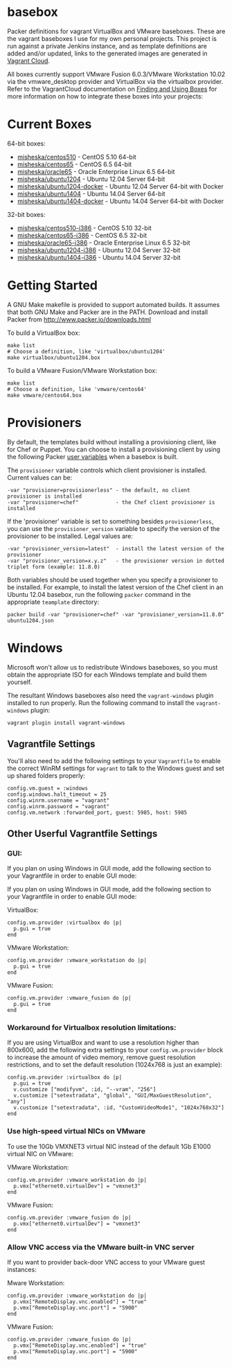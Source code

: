 basebox
=======

Packer definitions for vagrant VirtualBox and VMware baseboxes.
These are the vagrant baseboxes I use for my own personal projects.
This project is run against a private Jenkins instance, and as template
definitions are added and/or updated, links to the generated images are
generated in [Vagrant Cloud](https://vagrantcloud.com).

All boxes currently support VMware Fusion 6.0.3/VMware Workstation 10.02
via the vmware_desktop provider and VirtualBox via the virtualbox provider.
Refer to the VagrantCloud documentation on [Finding and Using Boxes](https://vagrantcloud.com/help/boxes/using)
for more information on how to integrate these boxes into your projects:

Current Boxes
==============

64-bit boxes:

* [misheska/centos510](https://vagrantcloud.com/misheska/centos510) - CentOS 5.10 64-bit
* [misheska/centos65](https://vagrantcloud.com/misheska/centos65) - CentOS 6.5 64-bit
* [misheska/oracle65](https://vagrantcloud.com/misheska/oracle65) - Oracle Enterprise Linux 6.5 64-bit
* [misheska/ubuntu1204](https://vagrantcloud.com/misheska/ubuntu1204) - Ubuntu 12.04 Server 64-bit
* [misheska/ubuntu1204-docker](https://vagrantcloud.com/misheska/ubuntu1204-docker) - Ubuntu 12.04 Server 64-bit with Docker
* [misheska/ubuntu1404](https://vagrantcloud.com/misheska/ubuntu1204) - Ubuntu 14.04 Server 64-bit
* [misheska/ubuntu1404-docker](https://vagrantcloud.com/misheska/ubuntu1404-docker) - Ubuntu 14.04 Server 64-bit with Docker
 

32-bit boxes:

* [misheska/centos510-i386](https://vagrantcloud.com/misheska/centos510-i386) - CentOS 5.10 32-bit
* [misheska/centos65-i386](https://vagrantcloud.com/misheska/centos65-i386) - CentOS 6.5 32-bit
* [misheska/oracle65-i386](https://vagrantcloud.com/misheska/oracle65-i386) - Oracle Enterprise Linux 6.5 32-bit
* [misheska/ubuntu1204-i386](https://vagrantcloud.com/misheska/ubuntu1204-i386) - Ubuntu 12.04 Server 32-bit
* [misheska/ubuntu1404-i386](https://vagrantcloud.com/misheska/ubuntu1404-i386) - Ubuntu 14.04 Server 32-bit



Getting Started
===============

A GNU Make makefile is provided to support automated builds.  It assumes
that both GNU Make and Packer are in the PATH.  Download and install
Packer from <http://www.packer.io/downloads.html>

To build a VirtualBox box:

    make list
    # Choose a definition, like 'virtualbox/ubuntu1204'
    make virtualbox/ubuntu1204.box

To build a VMware Fusion/VMware Workstation box:

    make list
    # Choose a definition, like 'vmware/centos64'
    make vmware/centos64.box

Provisioners
============

By default, the templates build without installing a provisioning client, like for Chef or Puppet.  You can choose
to install a provisioning client by using the following
Packer [user variables](http://www.packer.io/docs/templates/user-variables.html) when a basebox is built.

The `provisioner` variable controls which client provisioner is installed.  Current values can be:

    -var "provisioner=provisionerless" - the default, no client provisioner is installed
    -var "provisioner=chef"            - the Chef client provisioner is installed

If the 'provisioner' variable is set to something besides `provisionerless`, you can use the `provisioner_version`
variable to specify the version of the provisioner to be installed.  Legal values are:

    -var "provisioner_version=latest"  - install the latest version of the provisioner
    -var "provisioner_version=x.y.z"   - the provisioner version in dotted triplet form (example: 11.8.0)

Both variables should be used together when you specify a provisioner to be installed.  For example, to install the
latest version of the Chef client in an Ubuntu 12.04 basebox, run the following `packer` command in the appropriate
`teamplate` directory:

    packer build -var "provisioner=chef" -var "provisioner_version=11.8.0" ubuntu1204.json

Windows
=======

Microsoft won't allow us to redistribute Windows baseboxes, so you must obtain the appropriate ISO for each
Windows template and build them yourself.

The resultant Windows baseboxes also need the `vagrant-windows` plugin installed to run properly.  Run the following
command to install the `vagrant-windows` plugin:

    vagrant plugin install vagrant-windows

## Vagrantfile Settings

You'll also need to add the following settings to your `Vagrantfile` to enable the correct WinRM settings for
`vagrant` to talk to the Windows guest and set up shared folders properly:

    config.vm.guest = :windows
    config.windows.halt_timeout = 25
    config.winrm.username = "vagrant"
    config.winrm.password = "vagrant"
    config.vm.network :forwarded_port, guest: 5985, host: 5985

## Other Userful Vagrantfile Settings

### GUI:

If you plan on using Windows in GUI mode, add the following section to your Vagrantfile in order to enable GUI mode:

If you plan on using Windows in GUI mode, add the following section to your
Vagrantfile in order to enable GUI mode:

VirtualBox:

    config.vm.provider :virtualbox do |p|
      p.gui = true
    end

VMware Workstation:

    config.vm.provider :vmware_workstation do |p|
      p.gui = true
    end

VMware Fusion:

    config.vm.provider :vmware_fusion do |p|
      p.gui = true
    end

### Workaround for Virtualbox resolution limitations:

If you are using VirtualBox and want to use a resolution higher than
800x600, add the following extra settings to your `config.vm.provider` block
to increase the amount of video memory, remove guest resolution restrictions,
and to set the default resolution (1024x768 is just an example):

    config.vm.provider :virtualbox do |p|
      p.gui = true
      v.customize ["modifyvm", :id, "--vram", "256"]
      v.customize ["setextradata", "global", "GUI/MaxGuestResolution", "any"]
      v.customize ["setextradata", :id, "CustomVideoMode1", "1024x768x32"]
    end

### Use high-speed virtual NICs on VMware

To use the 10Gb VMXNET3 virtual NIC instead of the default 1Gb E1000 virtual NIC on VMware:

VMware Workstation:

    config.vm.provider :vmware_workstation do |p|
      p.vmx["ethernet0.virtualDev"] = "vmxnet3"
    end

VMware Fusion:

    config.vm.provider :vmware_fusion do |p|
      p.vmx["ethernet0.virtualDev"] = "vmxnet3"
    end

### Allow VNC access via the VMware built-in VNC server

If you want to provider back-door VNC access to your VMware guest instances:

Mware Workstation:

    config.vm.provider :vmware_workstation do |p|
      p.vmx["RemoteDisplay.vnc.enabled"] = "true"
      p.vmx["RemoteDisplay.vnc.port"] = "5900"
    end

VMware Fusion:

    config.vm.provider :vmware_fusion do |p|
      p.vmx["RemoteDisplay.vnc.enabled"] = "true"
      p.vmx["RemoteDisplay.vnc.port"] = "5900"
    end
